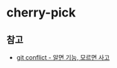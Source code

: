 # cherry-pick

## 참고

- [git conflict - 알면 기능, 모르면 사고](https://www.youtube.com/watch?v=wVUnsTsRQ3g)
